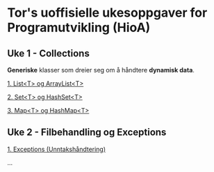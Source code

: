 # Tor's uoffisielle ukesoppgaver for Programutvikling (HioA)
## Uke 1 - Collections
**Generiske** klasser som dreier seg om å håndtere **dynamisk data**.

[1. List\<T\> og ArrayList\<T\>](https://github.com/Nudua/programutvikling/tree/master/uke1/list.md)

[2. Set\<T\> og HashSet\<T\>](https://github.com/Nudua/programutvikling/tree/master/uke1/set.md)

[3. Map\<T\> og HashMap\<T\>](https://github.com/Nudua/programutvikling/tree/master/uke1/map.md)

## Uke 2 - Filbehandling og Exceptions

[1. Exceptions (Unntakshåndtering)](https://github.com/Nudua/programutvikling/tree/master/uke2/exception.md)

...